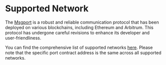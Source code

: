 # Supported Network

The [Msgport](./overview.md) is a robust and reliable communication protocol that has been deployed on various blockchains, including Ethereum and Arbitrum. This protocol has undergone careful revisions to enhance its developer and user-friendliness.

You can find the comprehensive list of supported networks [here](https://github.com/msgport/msgport/blob/main/SUPPORTED.md). Please note that the specific port contract address is the same across all supported networks.